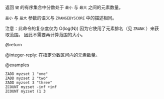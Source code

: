 返回 `键` 的有序集合中分数处于 `最小` 与 `最大` 之间的元素数量。

 `最小` 与 `最大` 参数的语义与 `ZRANGEBYSCORE` 中的描述相同。

注意：此命令的复杂度仅为 O(log(N)) 因为它使用了元素排名（见 `ZRANK` ）来获取范围。
因此不需要再计算范围的大小。

@return

@integer-reply: 在指定分数区间内的元素数量。

@examples

```cli
ZADD myzset 1 "one"
ZADD myzset 2 "two"
ZADD myzset 3 "three"
ZCOUNT myzset -inf +inf
ZCOUNT myzset (1 3
```
